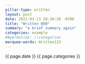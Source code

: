 ```yaml
---
pillar-type: written
layout: post
date: 2021-03-13 20:20:20 -0700
title: "Written 000"
summary: "a brief summary again"
categories: example
##permalink: /:categories
marquee-words: Written123
---
```

{{ page.date }} {{ page.categories }}